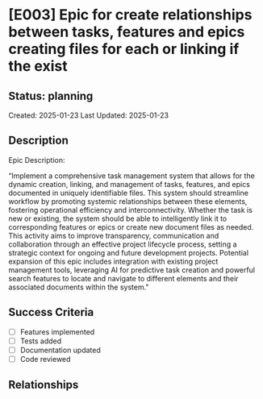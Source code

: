 # [E003] Epic for create relationships between tasks, features and epics creating files for each or linking if the exist

## Status: planning
Created: 2025-01-23
Last Updated: 2025-01-23

## Description
Epic Description:

“Implement a comprehensive task management system that allows for the dynamic creation, linking, and management of tasks, features, and epics documented in uniquely identifiable files. This system should streamline workflow by promoting systemic relationships between these elements, fostering operational efficiency and interconnectivity. Whether the task is new or existing, the system should be able to intelligently link it to corresponding features or epics or create new document files as needed. This activity aims to improve transparency, communication and collaboration through an effective project lifecycle process, setting a strategic context for ongoing and future development projects. Potential expansion of this epic includes integration with existing project management tools, leveraging AI for predictive task creation and powerful search features to locate and navigate to different elements and their associated documents within the system."

## Success Criteria
- [ ] Features implemented
- [ ] Tests added
- [ ] Documentation updated
- [ ] Code reviewed

## Relationships
<!-- YOLO-LINKS-START -->
<!-- YOLO-LINKS-END -->
